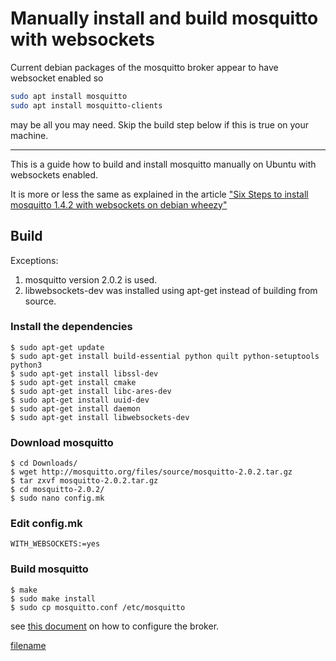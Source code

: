 # Manually install and build mosquitto with websockets

Current debian packages of the mosquitto broker appear to have websocket enabled so 

```bash
sudo apt install mosquitto
sudo apt install mosquitto-clients
```

may be all you may need. Skip the build step below if this is true on your machine.

----

This is a guide how to build and install mosquitto manually on Ubuntu with websockets enabled.

It is more or less the same as explained in the article ["Six Steps to install mosquitto 1.4.2 with websockets on debian wheezy"](http://www.xappsoftware.com/wordpress/2015/05/18/six-steps-to-install-mosquitto-1-4-2-with-websockets-on-debian-wheezy/comment-page-1/)

## Build

Exceptions:

1. mosquitto version 2.0.2 is used.
2. libwebsockets-dev was installed using apt-get instead of building from source.

### Install the dependencies

```
$ sudo apt-get update
$ sudo apt-get install build-essential python quilt python-setuptools python3
$ sudo apt-get install libssl-dev
$ sudo apt-get install cmake
$ sudo apt-get install libc-ares-dev
$ sudo apt-get install uuid-dev
$ sudo apt-get install daemon
$ sudo apt-get install libwebsockets-dev
```

### Download mosquitto 

```
$ cd Downloads/
$ wget http://mosquitto.org/files/source/mosquitto-2.0.2.tar.gz
$ tar zxvf mosquitto-2.0.2.tar.gz
$ cd mosquitto-2.0.2/
$ sudo nano config.mk
```

### Edit config.mk 

```
WITH_WEBSOCKETS:=yes
```

### Build mosquitto

```
$ make
$ sudo make install
$ sudo cp mosquitto.conf /etc/mosquitto
```

see [this document](./mosquitto_set_up_broker.md) on how to configure the broker.




[filename](./bottom_copyright.md ':include')